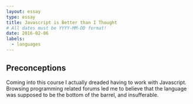 ```yaml
---
layout: essay
type: essay
title: Javascript is Better than I Thought
# All dates must be YYYY-MM-DD format!
date: 2016-02-06
labels:
  - languages
---
```


## Preconceptions  

Coming into this course I actually dreaded having to work with Javascript. Browsing programming related forums led me to believe that the language was supposed to be the bottom of the barrel, and insufferable.  

